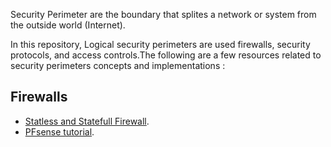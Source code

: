 Security Perimeter are the boundary that splites a network or system from the outside world (Internet).

In this repository, Logical security perimeters are used firewalls, security protocols, and access controls.The following are a few resources related to security perimeters concepts and implementations :

## Firewalls
- [Statless and Statefull Firewall](https://abdelmlaksaid.medium.com/security-defense-perimeter-a-deep-dive-into-firewall-types-bd7623a7668c).
- [PFsense tutorial](https://null-byte.wonderhowto.com/how-to/linux-basics/).

